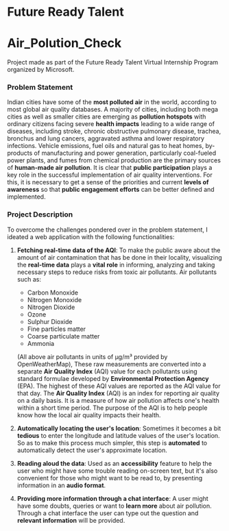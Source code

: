 # Future Ready Talent
# Air_Polution_Check

Project made as part of the Future Ready Talent Virtual Internship Program organized by Microsoft.

### Problem Statement

Indian cities have some of the **most polluted air** in the world, according to most global air quality databases. A majority of cities, including both mega cities as well as smaller cities are emerging as **pollution hotspots** with ordinary citizens facing severe **health impacts** leading to a wide range of diseases, including stroke, chronic obstructive pulmonary disease, trachea, bronchus and lung cancers, aggravated asthma and lower respiratory infections. Vehicle emissions, fuel oils and natural gas to heat homes, by-products of manufacturing and power generation, particularly coal-fueled power plants, and fumes from chemical production are the primary sources of **human-made air pollution**. It is clear that **public participation** plays a key role in the successful implementation of air quality interventions. For this, it is necessary to get a sense of the priorities and current **levels of awareness** so that **public engagement efforts** can be better defined and implemented.

### Project Description

To overcome the challenges pondered over in the problem statement, I ideated a web application with the following functionalities:

1. **Fetching real-time data of the AQI**: To make the public aware about the amount of air contamination that has be done in their locality, visualizing the **real-time data** plays a **vital role** in informing, analyzing and taking necessary steps to reduce risks from toxic air pollutants. Air pollutants such as:

   + Carbon Monoxide
   + Nitrogen Monoxide
   + Nitrogen Dioxide
   + Ozone
   + Sulphur Dioxide
   + Fine particles matter
   + Coarse particulate matter
   + Ammonia

   (All above air pollutants in units of μg/m³ provided by OpenWeatherMap), These raw measurements are converted into a separate **Air Quality Index** (AQI) value for each pollutants using standard formulae developed by **Environmental Protection Agency** (EPA). The highest of these AQI values are reported as the AQI value for that day. The **Air Quality Index** (AQI) is an index for reporting air quality on a daily basis. It is a measure of how air pollution affects one's health within a short time period. The purpose of the AQI is to help people know how the local air quality impacts their health.

2. **Automatically locating the user's location**: Sometimes it becomes a bit **tedious** to enter the longitude and latitude values of the user's location. So as to make this process much simpler, this step is **automated** to automatically detect the user's approximate location.

3. **Reading aloud the data**: Used as an **accessibility** feature to help the user who might have some trouble reading on-screen text, but it's also convenient for those who might want to be read to, by presenting information in an **audio format**.

3. **Providing more information through a chat interface**: A user might have some doubts, queries or want to **learn more** about air pollution. Through a chat interface the user can type out the question and **relevant information** will be provided.


